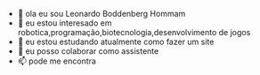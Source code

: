 - 👋 ola eu sou Leonardo Boddenberg Hommam
- 👀 eu estou interesado em robotica,programação,biotecnologia,desenvolvimento de jogos
- 🌱 eu estou estudando atualmente como fazer um site
- 💞️ eu posso colaborar como assistente
- 📫 pode me encontra 

<!---
cutucatuca/cutucatuca is a ✨ special ✨ repository because its `README.md` (this file) appears on your GitHub profile.
You can click the Preview link to take a look at your changes.
--->
